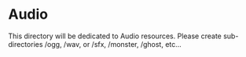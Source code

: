 # Audio
This directory will be dedicated to Audio resources. Please create sub-directories /ogg, /wav, or /sfx, /monster, /ghost, etc...